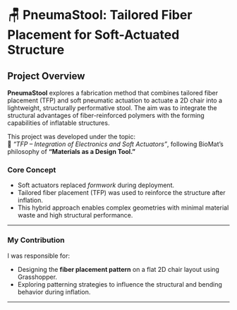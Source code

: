 # 🪑 PneumaStool: Tailored Fiber Placement for Soft-Actuated Structure

## Project Overview

**PneumaStool** explores a fabrication method that combines tailored fiber placement (TFP) and soft pneumatic actuation to actuate a 2D chair into a lightweight, structurally performative stool. The aim was to integrate the structural advantages of fiber-reinforced polymers with the forming capabilities of inflatable structures.

This project was developed under the topic:  
🧵 *“TFP – Integration of Electronics and Soft Actuators”*, following BioMat’s philosophy of **“Materials as a Design Tool.”**

### Core Concept

- Soft actuators replaced *formwork* during deployment.
- Tailored fiber placement (TFP) was used to reinforce the structure after inflation.
- This hybrid approach enables complex geometries with minimal material waste and high structural performance.

---

### My Contribution

I was responsible for:
- Designing the **fiber placement pattern** on a flat 2D chair layout using Grasshopper.
- Exploring patterning strategies to influence the structural and bending behavior during inflation.

---


